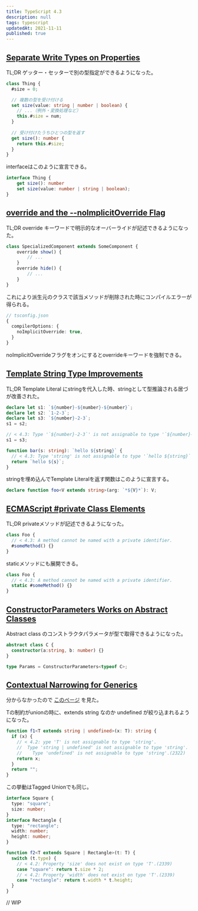 ```yaml
---
title: TypeScript 4.3
description: null
tags: typescript
updatedAt: 2021-11-11
published: true
---
```


## [Separate Write Types on Properties](https://www.typescriptlang.org/docs/handbook/release-notes/typescript-4-3.html#separate-write-types-on-properties)

TL;DR ゲッター・セッターで別の型指定ができるようになった。

```ts
class Thing {
  #size = 0;

  // 複数の型を受け付ける
  set size(value: string | number | boolean) {
    // ...（例外・変換処理など）
    this.#size = num;
  }
 
  // 受け付けたうちひとつの型を返す
  get size(): number {
    return this.#size;
  }
}
```

interfaceはこのように宣言できる。

```ts
interface Thing {
    get size(): number
    set size(value: number | string | boolean);
}
```

## [override and the \-\-noImplicitOverride Flag](https://www.typescriptlang.org/docs/handbook/release-notes/typescript-4-3.html#override-and-the---noimplicitoverride-flag)

TL;DR override キーワードで明示的なオーバーライドが記述できるようになった。

```ts
class SpecializedComponent extends SomeComponent {
    override show() {
        // ...
    }
    override hide() {
        // ...
    }
}
```

これにより派生元のクラスで該当メソッドが削除された時にコンパイルエラーが得られる。

```ts
// tsconfig.json
{
  compilerOptions: {
    noImplicitOverride: true,
  }
}
```

noImplicitOverrideフラグをオンにするとoverrideキーワードを強制できる。

## [Template String Type Improvements](https://www.typescriptlang.org/docs/handbook/release-notes/typescript-4-3.html#template-string-type-improvements)

TL;DR Template Literal にstringを代入した時、stringとして型推論される居づが改善された。

```ts
declare let s1: `${number}-${number}-${number}`;
declare let s2: `1-2-3`;
declare let s3: `${number}-2-3`;
s1 = s2;

// < 4.3: Type '`${number}-2-3`' is not assignable to type '`${number}-${number}-${number}`'.
s1 = s3;
```

```ts
function bar(s: string): `hello ${string}` {
  // < 4.3: Type 'string' is not assignable to type '`hello ${string}`'.
  return `hello ${s}`;
}
```

stringを埋め込んでTemplate Literalを返す関数はこのように宣言する。

```ts
declare function foo<V extends string>(arg: `*${V}*`): V;
```

## [ECMAScript \#private Class Elements](https://www.typescriptlang.org/docs/handbook/release-notes/typescript-4-3.html#ecmascript-private-class-elements)

TL;DR privateメソッドが記述できるようになった。

```ts
class Foo {
  // < 4.3: A method cannot be named with a private identifier.
  #someMethod() {}
}
```

staticメソッドにも展開できる。

```ts
class Foo {
  // < 4.3: A method cannot be named with a private identifier.
  static #someMethod() {}
}
```

## [ConstructorParameters Works on Abstract Classes](https://www.typescriptlang.org/docs/handbook/release-notes/typescript-4-3.html#constructorparameters-works-on-abstract-classes)

Abstract class のコンストラクタパラメータが型で取得できるようになった。

```ts
abstract class C {
  constructor(a:string, b: number) {}
}

type Params = ConstructorParameters<typeof C>;
```

## [Contextual Narrowing for Generics](https://www.typescriptlang.org/docs/handbook/release-notes/typescript-4-3.html#contextual-narrowing-for-generics)

分からなかったので [このページ](https://zenn.dev/aumy/articles/typescript-430#%E5%9E%8B%E5%BC%95%E6%95%B0%E3%81%8C%E5%88%B6%E5%BE%A1%E3%83%95%E3%83%AD%E3%83%BC%E8%A7%A3%E6%9E%90%E3%81%A7%E7%B5%9E%E3%82%8A%E8%BE%BC%E3%81%BE%E3%82%8C%E3%82%8B%E3%82%88%E3%81%86%E3%81%AB) を見た。

Tの制約がunionの時に、extends string なのか undefined が絞り込まれるようになった。

```ts
function f1<T extends string | undefined>(x: T): string {
  if (x) {
    // < 4.2: ype 'T' is not assignable to type 'string'.
    //  Type 'string | undefined' is not assignable to type 'string'.
    //    Type 'undefined' is not assignable to type 'string'.(2322)
    return x;
  }
  return "";
}
```

この挙動はTagged Unionでも同じ。

```ts
interface Square {
  type: "square";
  size: number;
}
interface Rectangle {
  type: "rectangle";
  width: number;
  height: number;
}

function f2<T extends Square | Rectangle>(t: T) {
  switch (t.type) {
    // < 4.2: Property 'size' does not exist on type 'T'.(2339)
    case "square": return t.size * 2;
    // < 4.2: Property 'width' does not exist on type 'T'.(2339)
    case "rectangle": return t.width * t.height;
  }
}
```

// WIP
